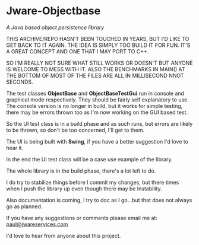 # Jware-Objectbase
_A Java based object persistence library_

THIS ARCHIVE/REPO HASN'T BEEN TOUCHED IN YEARS, BUT I'D LIKE TO GET BACK TO IT AGAIN.  THE IDEA IS SIMPLY TOO BUILD IT FOR FUN.  IT'S A GREAT CONCEPT AND ONE THAT I MAY PORT TO C++.

SO I'M REALLY NOT SURE WHAT STILL WORKS OR DOESN'T BUT ANYONE IS WELCOME TO MESS WITH IT.  ALSO THE BENCHMARKS IN MAIN() AT THE BOTTOM OF MOST OF THE FILES ARE ALL IN MILLISECOND NNOT SECONDS.


The test classes **ObjectBase** and **ObjectBaseTestGui** run in console and graphical mode respectively.
They should be fairly self explanatory to use.  The console version is no longer in build, but it 
works for simple testing, there may be errors thrown too as I'm now working on the GUI based test.

So the UI test class is in a build phase and as such runs, but errors are
likely to be thrown, so don't be too concerned, I'll get to them.

The UI is being built with **Swing**, if you have a better suggestion
I'd love to hear it.

In the end the UI test class will be a case use example of the library.

The whole library is in the build phase, there's a lot left to do.

I do try to stabilize things before I commit my changes, but there times when I push the library up 
even though there may be Instability.

Also documentation is coming, I try to doc as I go...but that does not always go as planned.

If you have any suggestions or comments please email me at: paul@jwareservices.com

I'd love to hear from anyone about this project.
